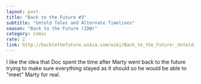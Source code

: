 ```yaml
---
layout: post
title: "Back to the Future #3"
subtitle: "Untold Tales and Alternate Timelines"
season: "Back to the Future (IDW)"
category: comic
rate: 2
link: http://backtothefuture.wikia.com/wiki/Back_to_the_Future:_Untold_Tales_and_Alternate_Timelines_3
---
```


I like the idea that Doc spent the time after Marty went back to the future trying to make sure everything stayed as it should so he would be able to "meet" Marty for real.